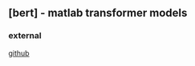 ## [bert] - matlab transformer models



### external
[github](https://github.com/matlab-deep-learning/transformer-models)